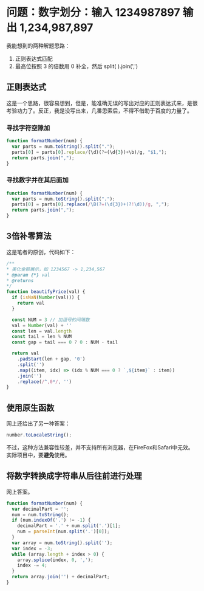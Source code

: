 # 问题：数字划分：输入 1234987897 输出 1,234,987,897

我能想到的两种解题思路：

1. 正则表达式匹配
2. 最高位按照 3 的倍数用 0 补全，然后 split( ).join(',')

## 正则表达式

这是一个思路，很容易想到，但是，能准确无误的写出对应的正则表达式来，是很考验功力了。反正，我是没写出来，几番思索后，不得不借助于百度的力量了。

### 寻找字符空隙加

```js
function formatNumber(num) {
  var parts = num.toString().split(".");
  parts[0] = parts[0].replace/(\d)(?=(\d{3})+\b)/g, "$1,");
  return parts.join(",");
}
```

### 寻找数字并在其后面加

```js
function formatNumber(num) {
  var parts = num.toString().split(".");
  parts[0] = parts[0].replace(/\B(?=(\d{3})+(?!\d))/g, ",");
  return parts.join(",");
}
```

## 3倍补零算法

这是笔者的原创，代码如下：

```js
/**
* 美化金额展示，如 1234567 -> 1,234,567
* @param {*} val
* @returns
*/
function beautifyPrice(val) {
  if (isNaN(Number(val))) {
    return val
  }

  const NUM = 3 // 加逗号的间隔数
  val = Number(val) + ''
  const len = val.length
  const tail = len % NUM
  const gap = tail === 0 ? 0 : NUM - tail

  return val
    .padStart(len + gap, '0')
    .split('')
    .map((item, idx) => (idx % NUM === 0 ? `,${item}` : item))
    .join('')
    .replace(/^,0*/, '')
}
```

## 使用原生函数

网上还给出了另一种答案：

```js
number.toLocaleString();
```

不过，这种方法兼容性较差，并不支持所有浏览器，在FireFox和Safari中无效。实际项目中，要**避免**使用。

## 将数字转换成字符串从后往前进行处理

网上答案。

```js
function formatNumber(num) {
  var decimalPart = '';
  num = num.toString();
  if (num.indexOf('.') != -1) {
    decimalPart = '.' + num.split('.')[1];
    num = parseInt(num.split('.')[0]);
  }
  var array = num.toString().split('');
  var index = -3;
  while (array.length + index > 0) {
    array.splice(index, 0, ',');
    index -= 4;
  }
  return array.join('') + decimalPart;
}
```

